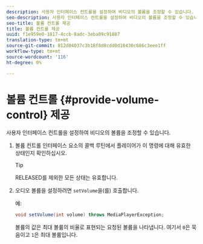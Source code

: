 ```yaml
---
description: 사용자 인터페이스 컨트롤을 설정하여 비디오의 볼륨을 조정할 수 있습니다.
seo-description: 사용자 인터페이스 컨트롤을 설정하여 비디오의 볼륨을 조정할 수 있습니다.
seo-title: 볼륨 컨트롤 제공
title: 볼륨 컨트롤 제공
uuid: f1e959e0-1817-4ccb-8adc-3eba09c91887
translation-type: tm+mt
source-git-commit: 812d04037c3b18f8d8cdd0d18430c686c3eee1ff
workflow-type: tm+mt
source-wordcount: '116'
ht-degree: 0%

---
```



# 볼륨 컨트롤 {#provide-volume-control} 제공

사용자 인터페이스 컨트롤을 설정하여 비디오의 볼륨을 조정할 수 있습니다.

1. 볼륨 컨트롤 인터페이스 요소의 콜백 루틴에서 플레이어가 이 명령에 대해 유효한 상태인지 확인하십시오.

   >[!TIP]
   >
   >RELEASED를 제외한 모든 상태는 유효합니다.

1. 오디오 볼륨을 설정하려면 `setVolume`을(를) 호출합니다.

   예:

   ```java
   void setVolume(int volume) throws MediaPlayerException;
   ```

   볼륨의 값은 최대 볼륨의 비율로 표현되는 요청된 볼륨을 나타냅니다. 여기서 `0`은 묵음이고 `1`은 최대 볼륨입니다.

